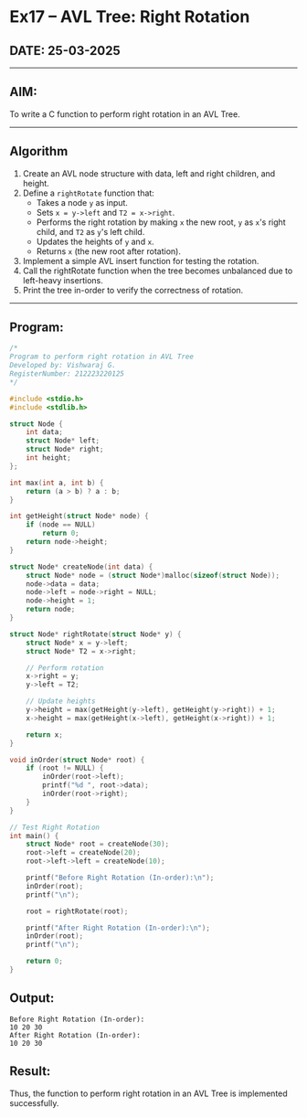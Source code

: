 # Ex17 – AVL Tree: Right Rotation

## DATE: 25-03-2025

---

## AIM:
To write a C function to perform right rotation in an AVL Tree.

---

## Algorithm

1. Create an AVL node structure with data, left and right children, and height.
2. Define a `rightRotate` function that:
   - Takes a node `y` as input.
   - Sets `x = y->left` and `T2 = x->right`.
   - Performs the right rotation by making `x` the new root, `y` as `x`'s right child, and `T2` as `y`'s left child.
   - Updates the heights of `y` and `x`.
   - Returns `x` (the new root after rotation).
3. Implement a simple AVL insert function for testing the rotation.
4. Call the rightRotate function when the tree becomes unbalanced due to left-heavy insertions.
5. Print the tree in-order to verify the correctness of rotation.

---

## Program:

```c
/*
Program to perform right rotation in AVL Tree
Developed by: Vishwaraj G.
RegisterNumber: 212223220125
*/

#include <stdio.h>
#include <stdlib.h>

struct Node {
    int data;
    struct Node* left;
    struct Node* right;
    int height;
};

int max(int a, int b) {
    return (a > b) ? a : b;
}

int getHeight(struct Node* node) {
    if (node == NULL)
        return 0;
    return node->height;
}

struct Node* createNode(int data) {
    struct Node* node = (struct Node*)malloc(sizeof(struct Node));
    node->data = data;
    node->left = node->right = NULL;
    node->height = 1;
    return node;
}

struct Node* rightRotate(struct Node* y) {
    struct Node* x = y->left;
    struct Node* T2 = x->right;

    // Perform rotation
    x->right = y;
    y->left = T2;

    // Update heights
    y->height = max(getHeight(y->left), getHeight(y->right)) + 1;
    x->height = max(getHeight(x->left), getHeight(x->right)) + 1;

    return x;
}

void inOrder(struct Node* root) {
    if (root != NULL) {
        inOrder(root->left);
        printf("%d ", root->data);
        inOrder(root->right);
    }
}

// Test Right Rotation
int main() {
    struct Node* root = createNode(30);
    root->left = createNode(20);
    root->left->left = createNode(10);

    printf("Before Right Rotation (In-order):\n");
    inOrder(root);
    printf("\n");

    root = rightRotate(root);

    printf("After Right Rotation (In-order):\n");
    inOrder(root);
    printf("\n");

    return 0;
}
```
## Output:
```
Before Right Rotation (In-order):
10 20 30 
After Right Rotation (In-order):
10 20 30 
```
## Result:
Thus, the function to perform right rotation in an AVL Tree is implemented successfully.
